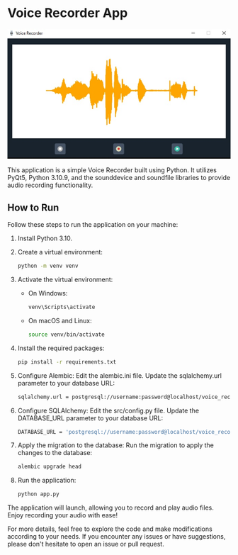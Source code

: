 

# Voice Recorder App

![alt text](https://github.com/alaeimo/VoiceRecorder/blob/master/src/icons/app.png)

This application is a simple Voice Recorder built using Python. It utilizes PyQt5, Python 3.10.9, and the sounddevice and soundfile libraries to provide audio recording functionality.

## How to Run

Follow these steps to run the application on your machine:

1. Install Python 3.10.

2. Create a virtual environment:
   ```bash
   python -m venv venv
   ```

3. Activate the virtual environment:
   - On Windows:
     ```bash
     venv\Scripts\activate
     ```
   - On macOS and Linux:
     ```bash
     source venv/bin/activate
     ```

4. Install the required packages:
   ```bash
   pip install -r requirements.txt
   ```

5. Configure Alembic:
   Edit the alembic.ini file. Update the sqlalchemy.url parameter to your database URL:
   ```bash
   sqlalchemy.url = postgresql://username:password@localhost/voice_recorder
   ```

6. Configure SQLAlchemy:
  Edit the src/config.py file. Update the DATABASE_URL parameter to your database URL:
   ```bash
   DATABASE_URL = 'postgresql://username:password@localhost/voice_recorder'
   ```

7. Apply the migration to the database:
   Run the migration to apply the changes to the database:
   ```bash
   alembic upgrade head
   ```

8. Run the application:
   ```bash
   python app.py
   ```




The application will launch, allowing you to record and play audio files. Enjoy recording your audio with ease!

For more details, feel free to explore the code and make modifications according to your needs. If you encounter any issues or have suggestions, please don't hesitate to open an issue or pull request.

